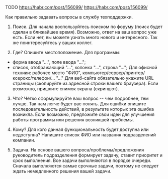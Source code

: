 TODO https://habr.com/post/156099/
https://habr.com/post/156099/


Как правильно задавать вопросы в службу техподдержки.

1) Поиск.
Для начала воспользуйтесь поиском по форуму (поиск будет сделан в ближайшее время). Возможно, ответ на ваш вопрос уже есть. Если нет, вы можете узнать много нового и интересного. Так же поинтересуйтесь у ваших коллег.

2) Где?
Опишите местоположение.
Для программы:
* форма ввода "...", поле ввода "...";
* список, отображающий "...", колонка "...", строка "...";
Для офисной техники: рабочее место "ФИО", компьютер/сервер/принтер/ксерокс/телефон/... "..."
Для веб-сайта обязательно укажите URL страницы (скопируйте из адресной строки вашего браузера).
Если возможно, пришлите снимок экрана (скриншот).

3) Что?
Чётко сформулируйте ваш вопрос -- чем подробнее, тем лучше. Так нам легче будет вас понять. Для ошибки опишите последовательность действий, в результате которых эта ошибка возникла.
Если возможно, предложите свои идеи для улучшения работы программы или решения возникшей проблемы.

4) Кому?
Для кого данная функциональность будет доступна или недоступна? Напишите список ФИО или названия подразделений компании.

5) Задача.
На основе вашего вопроса/проблемы/предложения руководитель подразделения формирует задачу, ставит приоритет и срок выполнения.
Все задачи выполняются в порядке очереди. Сначала выполняются самые срочные задачи, поэтому не следует ждать немедленного решения вашей задачи.
